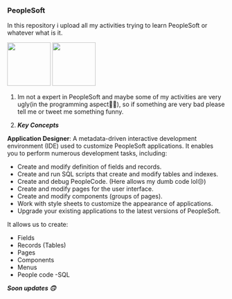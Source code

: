 ### PeopleSoft
In this repository i upload all my activities trying to learn PeopleSoft or whatever what is it.

 <img src="https://user-images.githubusercontent.com/72313215/228310719-050fae75-fbca-424d-8e1a-f0ece06cb404.png" width="100" height="100" /> <img src = "https://cdn.worldvectorlogo.com/logos/people-soft.svg" width="100" height="100" />

1. Im not a expert in PeopleSoft and maybe some of my activities are very ugly(in the programming aspect👩‍💻), so if something are very bad please tell me or tweet me something funny.

2. ***Key Concepts***

**Application Designer**: A metadata-driven interactive development environment (IDE) used to customize PeopleSoft applications.
It enables you to perform numerous development tasks, including:
- Create and modify definition of fields and records.
- Create and run SQL scripts that create and modify tables and indexes.
- Create and debug PeopleCode. (Here allows my dumb code lol😒) 
- Create and modify pages for the user interface.
- Create and modify components (groups of pages).
- Work with style sheets to customize the appearance of applications.
- Upgrade your existing applications to the latest versions of PeopleSoft.

It allows us to create:
- Fields
- Records (Tables)
- Pages
- Components
- Menus
- People code
-SQL

***Soon updates 🙃***
